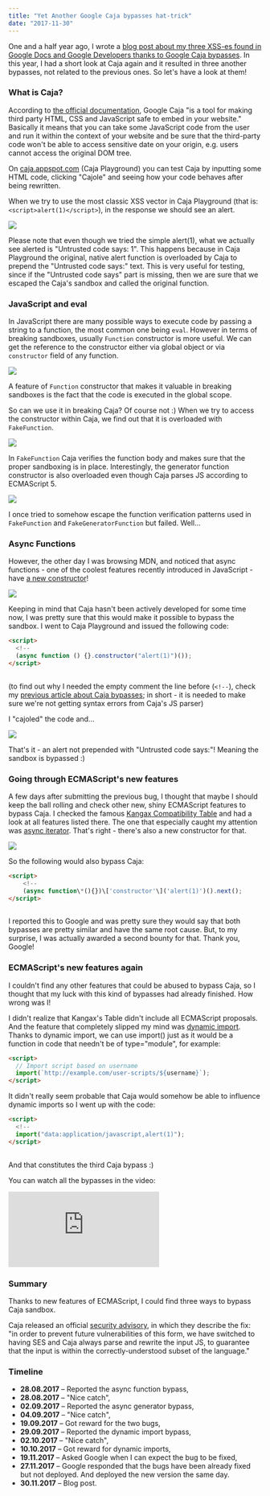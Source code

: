 ```yaml
---
title: "Yet Another Google Caja bypasses hat-trick"
date: "2017-11-30"
---
```


One and a half year ago, I wrote a [blog post about my three XSS-es found in Google Docs and Google Developers thanks to Google Caja bypasses](http://blog.bentkowski.info/2016/07/xss-es-in-google-caja.html). In this year, I had a short look at Caja again and it resulted in three another bypasses, not related to the previous ones. So let's have a look at them!

### What is Caja?

According to [the official documentation](https://developers.google.com/caja/), Google Caja "is a tool for making third party HTML, CSS and JavaScript safe to embed in your website." Basically it means that you can take some JavaScript code from the user and run it within the context of your website and be sure that the third-party code won't be able to access sensitive date on your origin, e.g. users cannot access the original DOM tree.

On [caja.appspot.com](http://caja.appspot.com/) (Caja Playground) you can test Caja by inputting some HTML code, clicking "Cajole" and seeing how your code behaves after being rewritten.

When we try to use the most classic XSS vector in Caja Playground (that is: `<script>alert(1)</script>`), in the response we should see an alert.

[![](https://1.bp.blogspot.com/-VKw_G02o0cA/WiA_nRXl9cI/AAAAAAAAALo/lwRC1mXSOZoUk7ov-8IX8S6oizTc402_ACK4BGAYYCw/s400/rys2.png)](http://1.bp.blogspot.com/-VKw_G02o0cA/WiA_nRXl9cI/AAAAAAAAALo/lwRC1mXSOZoUk7ov-8IX8S6oizTc402_ACK4BGAYYCw/s1600/rys2.png)

Please note that even though we tried the simple alert(1), what we actually see alerted is "Untrusted code says: 1". This happens because in Caja Playground the original, native alert function is overloaded by Caja to prepend the "Untrusted code says:" text. This is very useful for testing, since if the "Untrusted code says" part is missing, then we are sure that we escaped the Caja's sandbox and called the original function.

### JavaScript and eval

In JavaScript there are many possible ways to execute code by passing a string to a function, the most common one being `eval`. However in terms of breaking sandboxes, usually `Function` constructor is more useful. We can get the reference to the constructor either via global object or via `constructor` field of any function.

[![](https://2.bp.blogspot.com/-qUL7jodZXuQ/WiBBOr1V5hI/AAAAAAAAAL0/1mf8mry8JnkIVr88fELtWwTFPyT713LegCK4BGAYYCw/s400/rys3.png)](http://2.bp.blogspot.com/-qUL7jodZXuQ/WiBBOr1V5hI/AAAAAAAAAL0/1mf8mry8JnkIVr88fELtWwTFPyT713LegCK4BGAYYCw/s1600/rys3.png)

A feature of `Function` constructor that makes it valuable in breaking sandboxes is the fact that the code is executed in the global scope.

So can we use it in breaking Caja? Of course not :) When we try to access the constructor within Caja, we find out that it is overloaded with `FakeFunction`.

[![](https://3.bp.blogspot.com/-5QBv_udfjRM/WiBCvvpuxqI/AAAAAAAAAMA/m9kx7Z8FG1ssqkk1fu0ttZibPrCaIzEkgCK4BGAYYCw/s640/rys5.png)](http://3.bp.blogspot.com/-5QBv_udfjRM/WiBCvvpuxqI/AAAAAAAAAMA/m9kx7Z8FG1ssqkk1fu0ttZibPrCaIzEkgCK4BGAYYCw/s1600/rys5.png)

In `FakeFunction` Caja verifies the function body and makes sure that the proper sandboxing is in place. Interestingly, the generator function constructor is also overloaded even though Caja parses JS according to ECMAScript 5.

[![](https://2.bp.blogspot.com/-i3tZcNTrd58/WiBDJQCednI/AAAAAAAAAMI/5dznTxe-xco9eD7wl0AOCbVEni4RkzLbwCK4BGAYYCw/s640/rys6.png)](http://2.bp.blogspot.com/-i3tZcNTrd58/WiBDJQCednI/AAAAAAAAAMI/5dznTxe-xco9eD7wl0AOCbVEni4RkzLbwCK4BGAYYCw/s1600/rys6.png)

I once tried to somehow escape the function verification patterns used in `FakeFunction` and `FakeGeneratorFunction` but failed. Well...

### Async Functions

However, the other day I was browsing MDN, and noticed that async functions - one of the coolest features recently introduced in JavaScript - have [a new constructor](https://developer.mozilla.org/en-US/docs/Web/JavaScript/Reference/Global_Objects/AsyncFunction)!

[![](https://3.bp.blogspot.com/-E8IOz5VchXM/WiBD9PcI1pI/AAAAAAAAAMU/hodgBokmZHs7dumBGMdk5O8F046JpDZyQCK4BGAYYCw/s640/asyncf.png)](http://3.bp.blogspot.com/-E8IOz5VchXM/WiBD9PcI1pI/AAAAAAAAAMU/hodgBokmZHs7dumBGMdk5O8F046JpDZyQCK4BGAYYCw/s1600/asyncf.png)

Keeping in mind that Caja hasn't been actively developed for some time now, I was pretty sure that this would make it possible to bypass the sandbox. I went to Caja Playground and issued the following code:

```html
<script>
  <!--
  (async function () {}.constructor("alert(1)")());
</script>
​
```

(to find out why I needed the empty comment the line before (`<!--`), check my [previous article about Caja bypasses](http://blog.bentkowski.info/2016/07/xss-es-in-google-caja.html); in short - it is needed to make sure we're not getting syntax errors from Caja's JS parser)

I "cajoled" the code and...

[![](https://3.bp.blogspot.com/-IryAWRlfHqo/WiBEuhzaihI/AAAAAAAAAMg/C0GjH7gS6uUUdTDfNTAvycSl0AaBOF1IACK4BGAYYCw/s640/rys7.png)](http://3.bp.blogspot.com/-IryAWRlfHqo/WiBEuhzaihI/AAAAAAAAAMg/C0GjH7gS6uUUdTDfNTAvycSl0AaBOF1IACK4BGAYYCw/s1600/rys7.png)

That's it - an alert not prepended with "Untrusted code says:"! Meaning the sandbox is bypassed :)

### Going through ECMAScript's new features

A few days after submitting the previous bug, I thought that maybe I should keep the ball rolling and check other new, shiny ECMAScript features to bypass Caja. I checked the famous [Kangax Compatibility Table](https://kangax.github.io/compat-table/esnext/) and had a look at all features listed there. The one that especially caught my attention was [async iterator](https://github.com/tc39/proposal-async-iteration). That's right - there's also a new constructor for that.

[![](https://2.bp.blogspot.com/-244hsk_G-u0/WiBHR_i8gRI/AAAAAAAAAMs/1XmcMPUnXioTWQVJ-dKbQ3tyNWkc8AvBgCK4BGAYYCw/s640/sss.png)](http://2.bp.blogspot.com/-244hsk_G-u0/WiBHR_i8gRI/AAAAAAAAAMs/1XmcMPUnXioTWQVJ-dKbQ3tyNWkc8AvBgCK4BGAYYCw/s1600/sss.png)

So the following would also bypass Caja:

```html
<script>
    <!--
    (async function\*(){})\['constructor'\]('alert(1)')().next();
</script>
​
```

I reported this to Google and was pretty sure they would say that both bypasses are pretty similar and have the same root cause. But, to my surprise, I was actually awarded a second bounty for that. Thank you, Google!

### ECMAScript's new features again

I couldn't find any other features that could be abused to bypass Caja, so I thought that my luck with this kind of bypasses had already finished. How wrong was I!

I didn't realize that Kangax's Table didn't include all ECMAScript proposals. And the feature that completely slipped my mind was [dynamic import](https://github.com/tc39/proposal-dynamic-import). Thanks to dynamic import, we can use import() just as it would be a function in code that needn't be of type="module", for example:

```html
<script>
  // Import script based on username
  import(`http://example.com/user-scripts/${username}`);
</script>
```

It didn't really seem probable that Caja would somehow be able to influence dynamic imports so I went up with the code:

```html
<script>
  <!--
  import("data:application/javascript,alert(1)");
</script>
​
```

And that constitutes the third Caja bypass :)

You can watch all the bypasses in the video:

<iframe src="https://www.youtube.com/embed/bVs2TSkwmzs" title="Google Caja - three bypasses" frameborder="0" allow="accelerometer; autoplay; clipboard-write; encrypted-media; gyroscope; picture-in-picture" allowfullscreen></iframe>

### Summary

Thanks to new features of ECMAScript, I could find three ways to bypass Caja sandbox.

Caja released an official [security advisory](https://github.com/google/caja/wiki/SecurityAdvisory20171114), in which they describe the fix: "in order to prevent future vulnerabilities of this form, we have switched to having SES and Caja always parse and rewrite the input JS, to guarantee that the input is within the correctly-understood subset of the language."

### Timeline

- **28.08.2017** – Reported the async function bypass,
- **28.08.2017** – "Nice catch",
- **02.09.2017** – Reported the async generator bypass,
- **04.09.2017** – "Nice catch",
- **19.09.2017** – Got reward for the two bugs,
- **29.09.2017** – Reported the dynamic import bypass,
- **02.10.2017** – "Nice catch",
- **10.10.2017** – Got reward for dynamic imports,
- **19.11.2017** – Asked Google when I can expect the bug to be fixed,
- **27.11.2017** – Google responded that the bugs have been already fixed but not deployed. And deployed the new version the same day.
- **30.11.2017** – Blog post.
